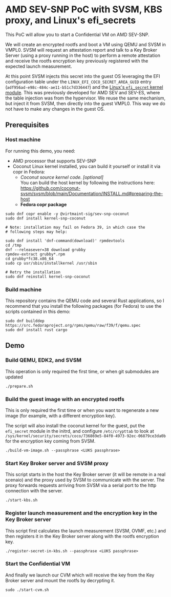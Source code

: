 # AMD SEV-SNP PoC with SVSM, KBS proxy, and Linux's efi_secrets

This PoC will allow you to start a Confidential VM on AMD SEV-SNP.

We will create an encrypted rootfs and boot a VM using QEMU and SVSM in VMPL0.
SVSM will request an attestation report and talk to a Key Broker Server (using
a proxy running in the host) to perform a remote attestation and receive the
rootfs encryption key previously registered with the expected launch
measurement.

At this point SVSM injects this secret into the guest OS leveraging the
EFI configuration table under the `LINUX_EFI_COCO_SECRET_AREA_GUID` entry
(`adf956ad-e98c-484c-ae11-b51c7d336447`) and the
[Linux's `efi_secret` kernel module](https://docs.kernel.org/security/secrets/coco.html). This was previously developed for AMD SEV and SEV-ES, where the table
injection was from the hypervisor. We reuse the same mechanism, but inject
it from SVSM, then directly into the guest VMPL0. This way we do not have to
make any changes in the guest OS.

## Prerequisites

### Host machine

For running this demo, you need:
- AMD processor that supports SEV-SNP
- Coconut Linux kernel installed, you can build it yourself or install it
  via copr in Fedora:
  - *Coconut source kernel code. [optional]*  
    You can build the host kernel by following the instructions here:
    https://github.com/coconut-svsm/svsm/blob/main/Documentation/INSTALL.md#preparing-the-host
  - **Fedora copr package**
```shell
sudo dnf copr enable -y @virtmaint-sig/sev-snp-coconut
sudo dnf install kernel-snp-coconut

# Note: installation may fail on Fedora 39, in which case the
# following steps may help:

sudo dnf install 'dnf-command(download)' rpmdevtools
cd /tmp
dnf --releasever=38 download grubby
rpmdev-extract grubby*.rpm
cd grubby*fc38.x86_64
sudo cp usr/sbin/installkernel /usr/sbin

# Retry the installation
sudo dnf reinstall kernel-snp-coconut
```

### Build machine

This repository contains the QEMU code and several Rust applications, so I
recommend that you install the following packages (for Fedora)
to use the scripts contained in this demo:

```
sudo dnf builddep https://src.fedoraproject.org/rpms/qemu/raw/f39/f/qemu.spec
sudo dnf install rust cargo
```

## Demo

### Build QEMU, EDK2, and SVSM

This operation is only required the first time, or when git submodules are updated

```shell
./prepare.sh
```

### Build the guest image with an encrypted rootfs

This is only required the first time or when you want to regenerate a new
image (for example, with a different encryption key).

The script will also install the coconut kernel for the guest, put the
`efi_secret` module in the initrd, and configure `/etc/crypttab` to look at
`/sys/kernel/security/secrets/coco/736869e5-84f0-4973-92ec-06879ce3da0b`
for the encryption key coming from SVSM.

```shell
./build-vm-image.sh --passphrase <LUKS passphrase>
```

### Start Key Broker server and SVSM proxy

This script starts in the host the Key Broker server (it will be remote in a
real scenaio) and the proxy used by SVSM to communicate with the server.
The proxy forwards requests arriving from SVSM via a serial port to the http
connection with the server.

```shell
./start-kbs.sh
```

### Register launch measurement and the encryption key in the Key Broker server

This script first calculates the launch measurement (SVSM, OVMF, etc.) and then
registers it in the Key Broker server along with the rootfs encryption key.

```shell
./register-secret-in-kbs.sh --passphrase <LUKS passphrase>
```

### Start the Confidential VM

And finally we launch our CVM which will receive the key from the Key Broker
server and mount the rootfs by decrypting it.

```shell
sudo ./start-cvm.sh
```
